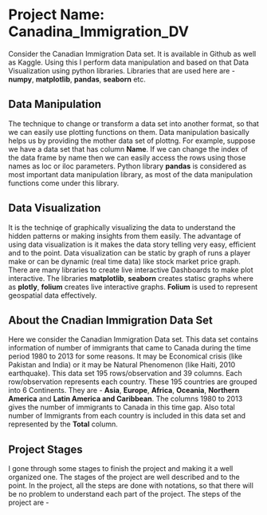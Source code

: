 # Project Name: Canadina_Immigration_DV
Consider the Canadian Immigration Data set. It is available in Github as well as Kaggle. Using this I perform data manipulation and based on that Data Visualization using python libraries. Libraries that are used here are - **numpy**, **matplotlib**, **pandas**, **seaborn** etc.

## Data Manipulation

The technique to change or transform a data set into another format, so that we can easily use plotting functions on them. Data manipulation basically helps us by providing the mother data set of plottng. For example, suppose we have a data set that has column **Name**. If we can change the index of the data frame by name then we can easily access the rows using those names as loc or iloc parameters. Python library **pandas** is considered as most important data manipulation library, as most of the data manipulation functions come under this library.

## Data Visualization

It is the techniqe of graphically visualizing the data to understand the hidden patterns or making insights from them easily. The advantage of using data visualization is it makes the data story telling very easy, efficient and to the point. Data visualization can be static by graph of runs a  player make or can be dynamic (real time data) like stock market price graph. There are many libraries to create live interactive Dashboards to make plot interactive. The libraries **matplotlib**, **seaborn** creates statisc graphs where as **plotly**, **folium** creates live interactive graphs. **Folium** is used to represent geospatial data effectively.

## About the Cnadian Immigration Data Set

Here we consider the Canadian Immigration Data set. This data set contains information of number of immigrants that came to Canada during the time period 1980 to 2013 for some reasons. It may be Economical crisis (like Pakistan and India) or it may be Natural Phenomenon (like Haiti, 2010 earthquake). This data set 195 rows/observation and 39 columns. Each row/observation represents each country. These 195 countries are grouped into 6 Continents. They are - **Asia**, **Europe**, **Africa**, **Oceania**, **Northern America** and **Latin America and Caribbean**. The columns 1980 to 2013 gives the number of immigrants to Canada in this time gap. Also total number of Immigrants from each country is included in this data set and represented by the **Total** column.

## Project Stages

I gone through some stages to finish the project and making it a well organized one. The stages of the project are well described and to the point. In the project, all the steps are done with notations, so that there will be no problem to understand each part of the project. The steps of the project are - 

